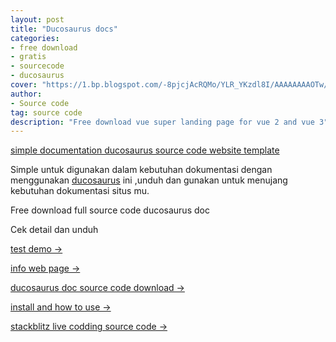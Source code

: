 ```yaml
---
layout: post
title: "Ducosaurus docs"
categories: 
- free download
- gratis
- sourcecode
- ducosaurus
cover: "https://1.bp.blogspot.com/-8pjcjAcRQMo/YLR_YKzdl8I/AAAAAAAAOTw/e5mgxlCp5-8uhD0OGupUF_82G5Do7Wj6wCLcBGAsYHQ/s1348/website%2Btemplate%2Bthemes%2Bfree%2Bdownload%2B%25281%2529.png"
author:
- Source code
tag: source code
description: "Free download vue super landing page for vue 2 and vue 3"
---
```

[simple documentation ducosaurus source code website template]({{page.url}}) 

Simple untuk digunakan dalam kebutuhan dokumentasi dengan menggunakan [ducosaurus](https://docusaurus.io/) ini ,unduh dan gunakan untuk menujang kebutuhan dokumentasi situs mu. 

Free download full source code ducosaurus doc

Cek detail dan unduh 

[test demo →](https://presto-nine.vercel.app/)

[info web page →](https://mesinkasir.github.io/ducowebdoc/)

[ducosaurus doc source code download →](https://github.com/mesinkasir/ducowebdoc)

[install and how to use →](https://www.hockeycomputindo.com/2021/05/free-download-website-doc-themes.html)

[stackblitz live codding source code →](https://www.hockeycomputindo.com/2021/05/free-download-website-doc-themes.html)
